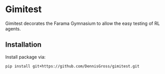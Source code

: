 # Gimitest
Gimitest decorates the Farama Gymnasium to allow the easy testing of RL agents.

## Installation
Install package via:

`pip install git+https://github.com/DennisGross/gimitest.git`